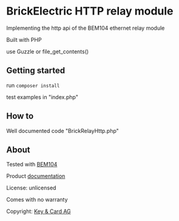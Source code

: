 # BrickElectric HTTP relay module

Implementing the http api of the BEM104 ethernet relay module

Built with PHP

use Guzzle or file_get_contents()

## Getting started

run `composer install`

test examples in "index.php"

## How to

Well documented code "BrickRelayHttp.php" 

## About
Tested with [BEM104](https://www.brickelectric.com/io-system-c-2/bem104-laninternet-2-channel-relay-board-524v-supply-p-34.html)

Product [documentation](https://www.brickelectric.com/manual/BEM104%20Operation%20Manual%2020181125.pdf)

License: unlicensed 

Comes with no warranty

Copyright: [Key & Card AG](https://key-card.com)